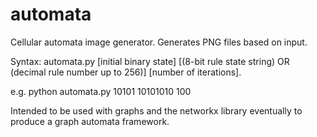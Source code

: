 automata
========

Cellular automata image generator. Generates PNG files based on input. 

Syntax: automata.py \[initial binary state\] \[(8-bit rule state string) OR (decimal rule number up to 256)\] \[number of iterations\].

e.g. python automata.py 10101 10101010 100

Intended to be used with graphs and the networkx library eventually to produce a graph automata framework.
